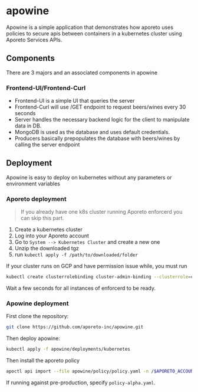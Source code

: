 # apowine

Apowine is a simple application that demonstrates how aporeto uses policies to secure
apis between containers in a kubernetes cluster using Aporeto Services APIs.

## Components

There are 3 majors and an associated components in apowine

### Frontend-UI/Frontend-Curl

- Frontend-UI is a simple UI that queries the server
- Frontend-Curl will use /GET endpoint to request beers/wines every 30 seconds
- Server handles the necessary backend logic for the client to manipulate data in DB.
- MongoDB is used as the database and uses default credentials.
- Producers basically prepopulates the database with beers/wines by calling the server endpoint

## Deployment

Apowine is easy to deploy on kubernetes without any parameters or environment variables

### Aporeto deployment

> If you already have one k8s cluster running Aporeto enforcerd you can skip this part.

1) Create a kubernetes cluster
2) Log into your Aporeto account
3) Go to `System --> Kubernetes Cluster` and create a new one
4) Unzip the downloaded tgz
5) run `kubectl apply -f /path/to/downloaded/folder`

If your cluster runs on GCP and have permission issue while, you must run

```bash
kubectl create clusterrolebinding cluster-admin-binding --clusterrole=cluster-admin --user=$GCP_USER_EMAIL`
```

Wait a few seconds for all instances of enforcerd to be ready.

### Apowine deployment

First clone the repository:

```bash
git clone https://github.com/aporeto-inc/apowine.git
```

Then deploy apowine:

```bash
kubectl apply -f apowine/deployments/kubernetes
```

Then install the aporeto policy

```bash
apoctl api import --file apowine/policy/policy.yaml -n /$APORETO_ACCOUNT/$K8S_CLUSTER_NAME/apowine 
```

If running against pre-production, specify `policy-alpha.yaml`.
